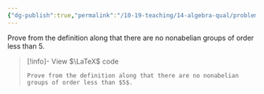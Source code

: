 ```yaml
---
{"dg-publish":true,"permalink":"/10-19-teaching/14-algebra-qual/problem-from-past-exams/group-theory/nonexistence-of-small-nonabelian-groups/","tags":["group_theory"],"updated":"2025-03-17T08:26:52-07:00"}
---
```


Prove from the definition along that there are no nonabelian groups of order less than $5$.

> [!info]- View $\LaTeX$ code
> ```
> Prove from the definition along that there are no nonabelian groups of order less than $5$.
> ```
